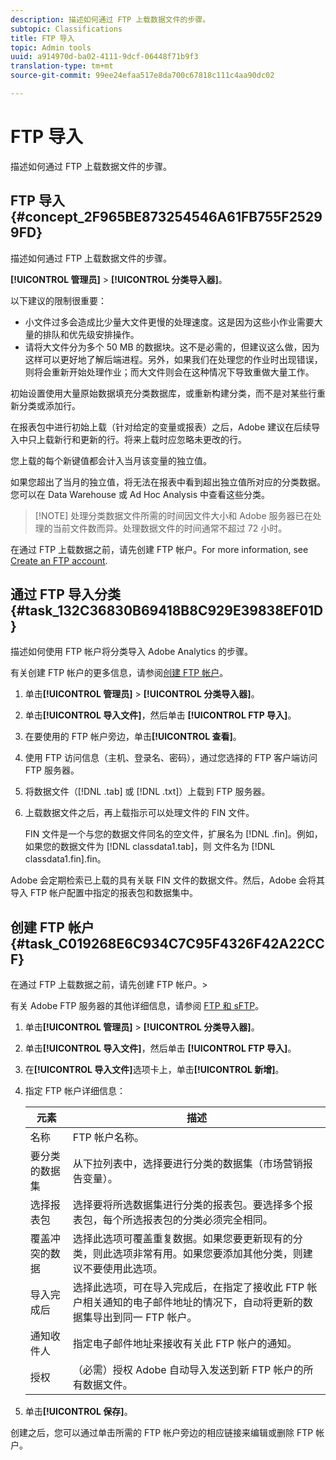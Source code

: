 ```yaml
---
description: 描述如何通过 FTP 上载数据文件的步骤。
subtopic: Classifications
title: FTP 导入
topic: Admin tools
uuid: a914970d-ba02-4111-9dcf-06448f71b9f3
translation-type: tm+mt
source-git-commit: 99ee24efaa517e8da700c67818c111c4aa90dc02

---
```



# FTP 导入

描述如何通过 FTP 上载数据文件的步骤。

## FTP 导入 {#concept_2F965BE873254546A61FB755F25299FD}

描述如何通过 FTP 上载数据文件的步骤。

**[!UICONTROL 管理员]** &gt; **[!UICONTROL 分类导入器]**。

以下建议的限制很重要：

* 小文件过多会造成比少量大文件更慢的处理速度。这是因为这些小作业需要大量的排队和优先级安排操作。
* 请将大文件分为多个 50 MB 的数据块。这不是必需的，但建议这么做，因为这样可以更好地了解后端进程。另外，如果我们在处理您的作业时出现错误，则将会重新开始处理作业；而大文件则会在这种情况下导致重做大量工作。

初始设置使用大量原始数据填充分类数据库，或重新构建分类，而不是对某些行重新分类或添加行。

在报表包中进行初始上载（针对给定的变量或报表）之后，Adobe 建议在后续导入中只上载新行和更新的行。将来上载时应忽略未更改的行。

您上载的每个新键值都会计入当月该变量的独立值。

如果您超出了当月的独立值，将无法在报表中看到超出独立值所对应的分类数据。您可以在 Data Warehouse 或 Ad Hoc Analysis 中查看这些分类。

> [!NOTE] 处理分类数据文件所需的时间因文件大小和 Adobe 服务器已在处理的当前文件数而异。处理数据文件的时间通常不超过 72 小时。

在通过 FTP 上载数据之前，请先创建 FTP 帐户。For more information, see [Create an FTP account](/help/components/c-classifications2/c-classifications-importer/c-uploading-saint-data-files-via-ftp.md#task_C019268E6C934C7C95F4326F42A22CCF).

## 通过 FTP 导入分类 {#task_132C36830B69418B8C929E39838EF01D}

<!-- 

t_upload_a_saint_data_file_via_ftp.xml

 -->

描述如何使用 FTP 帐户将分类导入 Adobe Analytics 的步骤。

有关创建 FTP 帐户的更多信息，请参阅[创建 FTP 帐户](/help/components/c-classifications2/c-classifications-importer/c-uploading-saint-data-files-via-ftp.md#task_C019268E6C934C7C95F4326F42A22CCF)。

1. 单击&#x200B;**[!UICONTROL 管理员]** &gt; **[!UICONTROL 分类导入器]**。
1. 单击&#x200B;**[!UICONTROL 导入文件]**，然后单击 **[!UICONTROL FTP 导入]**。
1. 在要使用的 FTP 帐户旁边，单击&#x200B;**[!UICONTROL 查看]**。
1. 使用 FTP 访问信息（主机、登录名、密码），通过您选择的 FTP 客户端访问 FTP 服务器。
1. 将数据文件（[!DNL .tab] 或 [!DNL .txt]）上载到 FTP 服务器。
1. 上载数据文件之后，再上载指示可以处理文件的 FIN 文件。

   FIN 文件是一个与您的数据文件同名的空文件，扩展名为 [!DNL .fin]。例如，如果您的数据文件为 [!DNL classdata1.tab]，则 文件名为 [!DNL classdata1.fin].fin。

Adobe 会定期检索已上载的具有关联 FIN 文件的数据文件。然后，Adobe 会将其导入 FTP 帐户配置中指定的报表包和数据集中。

## 创建 FTP 帐户 {#task_C019268E6C934C7C95F4326F42A22CCF}

在通过 FTP 上载数据之前，请先创建 FTP 帐户。&gt;

<!-- 

t_create_an_ftp_account.xml

 -->

有关 Adobe FTP 服务器的其他详细信息，请参阅 [FTP 和 sFTP](https://marketing.adobe.com/resources/help/en_US/whitepapers/ftp/)。

1. 单击&#x200B;**[!UICONTROL 管理员]** &gt; **[!UICONTROL 分类导入器]**。
1. 单击&#x200B;**[!UICONTROL 导入文件]**，然后单击 **[!UICONTROL FTP 导入]**。
1. 在&#x200B;**[!UICONTROL 导入文件]**&#x200B;选项卡上，单击&#x200B;**[!UICONTROL 新增]**。
1. 指定 FTP 帐户详细信息：

   | 元素 | 描述 |
   |---|---|
   | 名称 | FTP 帐户名称。 |
   | 要分类的数据集 | 从下拉列表中，选择要进行分类的数据集（市场营销报告变量）。 |
   | 选择报表包 | 选择要将所选数据集进行分类的报表包。要选择多个报表包，每个所选报表包的分类必须完全相同。 |
   | 覆盖冲突的数据 | 选择此选项可覆盖重复数据。如果您要更新现有的分类，则此选项非常有用。如果您要添加其他分类，则建议不要使用此选项。 |
   | 导入完成后 | 选择此选项，可在导入完成后，在指定了接收此 FTP 帐户相关通知的电子邮件地址的情况下，自动将更新的数据集导出到同一 FTP 帐户。 |
   | 通知收件人 | 指定电子邮件地址来接收有关此 FTP 帐户的通知。 |
   | 授权 | （必需）授权 Adobe 自动导入发送到新 FTP 帐户的所有数据文件。 |

1. 单击&#x200B;**[!UICONTROL 保存]**。

创建之后，您可以通过单击所需的 FTP 帐户旁边的相应链接来编辑或删除 FTP 帐户。
